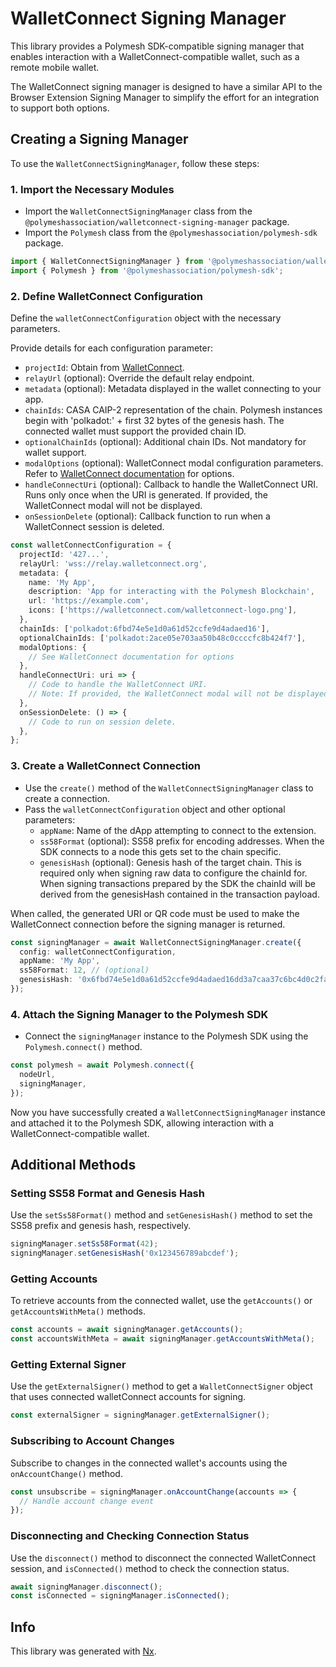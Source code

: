 # WalletConnect Signing Manager

This library provides a Polymesh SDK-compatible signing manager that enables interaction with a WalletConnect-compatible wallet, such as a remote mobile wallet.

The WalletConnect signing manager is designed to have a similar API to the Browser Extension Signing Manager to simplify the effort for an integration to support both options.

## Creating a Signing Manager

To use the `WalletConnectSigningManager`, follow these steps:

### 1. Import the Necessary Modules

- Import the `WalletConnectSigningManager` class from the `@polymeshassociation/walletconnect-signing-manager` package.
- Import the `Polymesh` class from the `@polymeshassociation/polymesh-sdk` package.

```typescript
import { WalletConnectSigningManager } from '@polymeshassociation/walletconnect-signing-manager';
import { Polymesh } from '@polymeshassociation/polymesh-sdk';
```

### 2. Define WalletConnect Configuration

Define the `walletConnectConfiguration` object with the necessary parameters.

Provide details for each configuration parameter:

- `projectId`: Obtain from [WalletConnect](https://cloud.walletconnect.com/).
- `relayUrl` (optional): Override the default relay endpoint.
- `metadata` (optional): Metadata displayed in the wallet connecting to your app.
- `chainIds`: CASA CAIP-2 representation of the chain. Polymesh instances begin with 'polkadot:' + first 32 bytes of the genesis hash. The connected wallet must support the provided chain ID.
- `optionalChainIds` (optional): Additional chain IDs. Not mandatory for wallet support.
- `modalOptions` (optional): WalletConnect modal configuration parameters. Refer to [WalletConnect documentation](https://docs.walletconnect.com/advanced/walletconnectmodal/options) for options.
- `handleConnectUri` (optional): Callback to handle the WalletConnect URI. Runs only once when the URI is generated. If provided, the WalletConnect modal will not be displayed.
- `onSessionDelete` (optional): Callback function to run when a WalletConnect session is deleted.

```typescript
const walletConnectConfiguration = {
  projectId: '427...',
  relayUrl: 'wss://relay.walletconnect.org',
  metadata: {
    name: 'My App',
    description: 'App for interacting with the Polymesh Blockchain',
    url: 'https://example.com',
    icons: ['https://walletconnect.com/walletconnect-logo.png'],
  },
  chainIds: ['polkadot:6fbd74e5e1d0a61d52ccfe9d4adaed16'],
  optionalChainIds: ['polkadot:2ace05e703aa50b48c0ccccfc8b424f7'],
  modalOptions: {
    // See WalletConnect documentation for options
  },
  handleConnectUri: uri => {
    // Code to handle the WalletConnect URI.
    // Note: If provided, the WalletConnect modal will not be displayed.
  },
  onSessionDelete: () => {
    // Code to run on session delete.
  },
};
```

### 3. Create a WalletConnect Connection

- Use the `create()` method of the `WalletConnectSigningManager` class to create a connection.
- Pass the `walletConnectConfiguration` object and other optional parameters:
  - `appName`: Name of the dApp attempting to connect to the extension.
  - `ss58Format` (optional): SS58 prefix for encoding addresses. When the SDK connects to a node this gets set to the chain specific.
  - `genesisHash` (optional): Genesis hash of the target chain. This is required only when signing raw data to configure the chainId for. When signing transactions prepared by the SDK the chainId will be derived from the genesisHash contained in the transaction payload.

When called, the generated URI or QR code must be used to make the WalletConnect connection before the signing manager is returned.

```typescript
const signingManager = await WalletConnectSigningManager.create({
  config: walletConnectConfiguration,
  appName: 'My App',
  ss58Format: 12, // (optional)
  genesisHash: '0x6fbd74e5e1d0a61d52ccfe9d4adaed16dd3a7caa37c6bc4d0c2fa12e8b2f4063', // (optional)
});
```

### 4. Attach the Signing Manager to the Polymesh SDK

- Connect the `signingManager` instance to the Polymesh SDK using the `Polymesh.connect()` method.

```typescript
const polymesh = await Polymesh.connect({
  nodeUrl,
  signingManager,
});
```

Now you have successfully created a `WalletConnectSigningManager` instance and attached it to the Polymesh SDK, allowing interaction with a WalletConnect-compatible wallet.

## Additional Methods

### Setting SS58 Format and Genesis Hash

Use the `setSs58Format()` method and `setGenesisHash()` method to set the SS58 prefix and genesis hash, respectively.

```typescript
signingManager.setSs58Format(42);
signingManager.setGenesisHash('0x123456789abcdef');
```

### Getting Accounts

To retrieve accounts from the connected wallet, use the `getAccounts()` or `getAccountsWithMeta()` methods.

```typescript
const accounts = await signingManager.getAccounts();
const accountsWithMeta = await signingManager.getAccountsWithMeta();
```

### Getting External Signer

Use the `getExternalSigner()` method to get a `WalletConnectSigner` object that uses connected walletConnect accounts for signing.

```typescript
const externalSigner = signingManager.getExternalSigner();
```

### Subscribing to Account Changes

Subscribe to changes in the connected wallet's accounts using the `onAccountChange()` method.

```typescript
const unsubscribe = signingManager.onAccountChange(accounts => {
  // Handle account change event
});
```

### Disconnecting and Checking Connection Status

Use the `disconnect()` method to disconnect the connected WalletConnect session, and `isConnected()` method to check the connection status.

```typescript
await signingManager.disconnect();
const isConnected = signingManager.isConnected();
```

## Info

This library was generated with [Nx](https://nx.dev).
